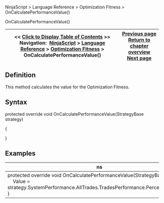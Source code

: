 ﻿
NinjaScript > Language Reference > Optimization Fitness > OnCalculatePerformanceValue()

OnCalculatePerformanceValue()

| << [Click to Display Table of Contents](oncalculateperformancevalue.md) >> **Navigation:**     [NinjaScript](ninjascript-1.md) > [Language Reference](language_reference_wip-1.md) > [Optimization Fitness](optimization_fitness-1.md) > OnCalculatePerformanceValue() | [Previous page](optimization_fitness-1.md) [Return to chapter overview](optimization_fitness-1.md) [Next page](optimization_fitness_value-1.md) |
| --- | --- |
## Definition
This method calculates the value for the Optimization Fitness.
 
## Syntax
protected override void OnCalculatePerformanceValue(StrategyBase strategy)   

{
   

}

## Examples

| ns |
| --- |
| protected override void OnCalculatePerformanceValue(StrategyBase strategy) {      Value = strategy.SystemPerformance.AllTrades.TradesPerformance.Percent.Drawdown; } |
